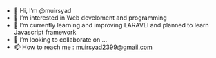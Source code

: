 - 👋 Hi, I’m @muirsyad
- 👀 I’m interested in Web develoment and programming
- 🌱 I’m currently learning and improving LARAVEl  and planned to learn Javascript framework
- 💞️ I’m looking to collaborate on ...
- 📫 How to reach me : muirsyad2399@gmail.com

<!---
muirsyad/muirsyad is a ✨ special ✨ repository because its `README.md` (this file) appears on your GitHub profile.
You can click the Preview link to take a look at your changes.
--->
